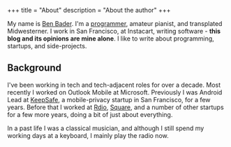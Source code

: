 +++
title = "About"
description = "About the author"
+++

My name is [Ben Bader](https://linkedin.com/in/bendb).  I'm a [programmer](https://github.com/benjamin-bader), amateur pianist, and transplated Midwesterner.  I work in San Francisco, at Instacart, writing software - **this blog and its opinions are mine alone**.  I like to write about programming, startups, and side-projects.

## Background

I've been working in tech and tech-adjacent roles for over a decade. Most recently I worked on Outlook Mobile at Microsoft.  Previously I was Android Lead at [KeepSafe](https://play.google.com/store/apps/details?id=com.kii.safe), a mobile-privacy startup in San Francisco, for a few years.  Before that I worked at [Rdio](https://en.wikipedia.org/wiki/Rdio), [Square](https://squareup.com), and a number of other startups for a few more years, doing a bit of just about everything.

In a past life I was a classical musician, and although I still spend my working days at a keyboard, I mainly play the radio now.
